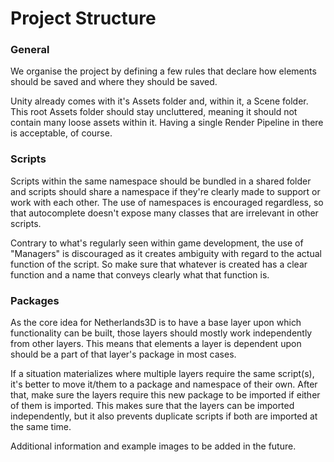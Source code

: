 # Project Structure

### General

We organise the project by defining a few rules that declare how elements should be saved and where they should be saved.

Unity already comes with it's Assets folder and, within it, a Scene folder. This root Assets folder should stay uncluttered, meaning it should not contain many loose assets within it. Having a single Render Pipeline in there is acceptable, of course.

### Scripts

Scripts within the same namespace should be bundled in a shared folder and scripts should share a namespace if they're clearly made to support or work with each other. The use of namespaces is encouraged regardless, so that autocomplete doesn't expose many classes that are irrelevant in other scripts.

Contrary to what's regularly seen within game development, the use of "Managers" is discouraged as it creates ambiguity with regard to the actual function of the script. So make sure that whatever is created has a clear function and a name that conveys clearly what that function is.

### Packages

As the core idea for Netherlands3D is to have a base layer upon which functionality can be built, those layers should mostly work independently from other layers. This means that elements a layer is dependent upon should be a part of that layer's package in most cases.

If a situation materializes where multiple layers require the same script(s), it's better to move it/them to a package and namespace of their own. After that, make sure the layers require this new package to be imported if either of them is imported. This makes sure that the layers can be imported independently, but it also prevents duplicate scripts if both are imported at the same time.





Additional information and example images to be added in the future.
